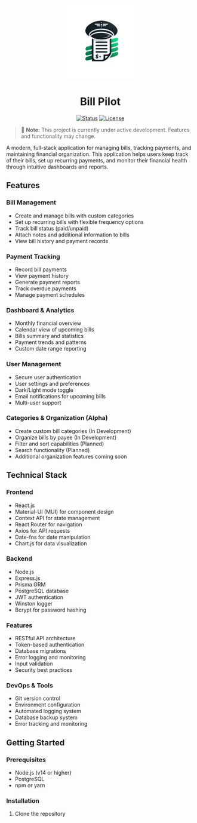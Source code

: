 <div align="center">
  <img src="logo.png" alt="Bills Tracker Logo" width="200">

  # Bill Pilot

  [![Status](https://img.shields.io/badge/status-alpha-red)](https://github.com/craigrbailey/BillPilot)
  [![License](https://img.shields.io/badge/license-MIT-blue)](LICENSE)
</div>

> 🚧 **Note:** This project is currently under active development. Features and functionality may change.


A modern, full-stack application for managing bills, tracking payments, and maintaining financial organization. This application helps users keep track of their bills, set up recurring payments, and monitor their financial health through intuitive dashboards and reports.

## Features

### Bill Management
- Create and manage bills with custom categories
- Set up recurring bills with flexible frequency options
- Track bill status (paid/unpaid)
- Attach notes and additional information to bills
- View bill history and payment records

### Payment Tracking
- Record bill payments
- View payment history
- Generate payment reports
- Track overdue payments
- Manage payment schedules

### Dashboard & Analytics
- Monthly financial overview
- Calendar view of upcoming bills
- Bills summary and statistics
- Payment trends and patterns
- Custom date range reporting

### User Management
- Secure user authentication
- User settings and preferences
- Dark/Light mode toggle
- Email notifications for upcoming bills
- Multi-user support

### Categories & Organization (Alpha)
- Create custom bill categories (In Development)
- Organize bills by payee (In Development) 
- Filter and sort capabilities (Planned)
- Search functionality (Planned)
- Additional organization features coming soon

## Technical Stack

### Frontend
- React.js
- Material-UI (MUI) for component design
- Context API for state management
- React Router for navigation
- Axios for API requests
- Date-fns for date manipulation
- Chart.js for data visualization

### Backend
- Node.js
- Express.js
- Prisma ORM
- PostgreSQL database
- JWT authentication
- Winston logger
- Bcrypt for password hashing

### Features
- RESTful API architecture
- Token-based authentication
- Database migrations
- Error logging and monitoring
- Input validation
- Security best practices

### DevOps & Tools
- Git version control
- Environment configuration
- Automated logging system
- Database backup system
- Error tracking and monitoring

## Getting Started

### Prerequisites
- Node.js (v14 or higher)
- PostgreSQL
- npm or yarn

### Installation

1. Clone the repository
